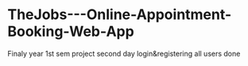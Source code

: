 # TheJobs---Online-Appointment-Booking-Web-App
Finaly year 1st sem project
second day login&registering all users done
